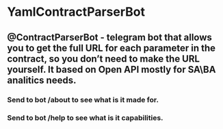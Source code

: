 # YamlContractParserBot
## @ContractParserBot - telegram bot that allows you to get the full URL for each parameter in the contract, so you don’t need to make the URL yourself. It based on Open API mostly for SA\BA analitics needs.
### Send to bot /about to see what is it made for.
### Send to bot /help to see what is it capabilities.

